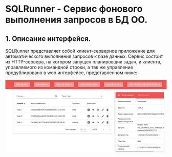 
# SQLRunner - Сервис фонового выполнения запросов в БД ОО.
## 1.	Описание интерфейся.
SQLRunner представляет собой клиент-серверное приложение для автоматического выполнения запросов к базе данных. Сервис состоит из HTTP-сервера, на котором запущен планировщик задач, и клиента, управляемого из командной строки, а так же управление продублировано в web интерфейсе, представленном ниже:

<img width="769" alt="Forked" src="https://github.com/rvladimir001/myPage/blob/master/1_interface_app.jpg">
